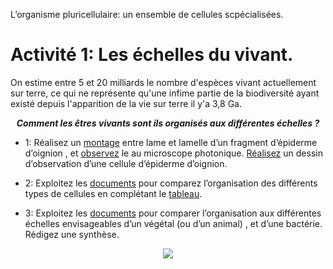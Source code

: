 <p>L’organisme pluricellulaire: un ensemble de cellules scpécialisées.</p>

# Activité 1: Les échelles du vivant.

On estime entre 5 et 20 milliards le nombre d'espèces vivant actuellement sur terre, ce qui ne représente qu'une infime partie de la biodiversité ayant existé depuis l'apparition de la vie sur terre il y'a 3,8 Ga.

***<p align="center"> Comment les êtres vivants sont ils organisés aux différentes échelles ?</p>***

- 1: Réalisez un [montage](https://ipfs.io/ipfs/QmU3rm6hZy2QVUWcL9GmgqFXhii6v1TER4z3qeqh9ipBsy) entre lame et lamelle d’un fragment d’épiderme d’oignion , et [observez](https://ipfs.io/ipfs/QmU3rm6hZy2QVUWcL9GmgqFXhii6v1TER4z3qeqh9ipBsy) le au microscope photonique. [Réalisez](https://ipfs.io/ipfs/QmQfPFXNjM6DPhZ1YD1m3LGgV6XKNt98AYseZoBJ23J2w5) un dessin d’observation d’une cellule d’épiderme d’oignion. 

- 2: Exploitez les [documents](https://ipfs.io/ipfs/QmS2AEktNeUvSox1xjuFQSr5yiEReV65Ws8eiSmnCAPfva) pour comparez l’organisation des différents types de cellules en complétant le [tableau](https://ipfs.io/ipfs/QmcRAcbLfKPktp9xifuCJcrm8hYDgh4nhVZXh1jeAa9zWu).

- 3: Exploitez les [documents](https://ipfs.io/ipfs/QmS2AEktNeUvSox1xjuFQSr5yiEReV65Ws8eiSmnCAPfva) pour comparer l’organisation aux différentes échelles envisageables d’un végétal (ou d’un animal) , et d’une bactérie. Rédigez une synthèse.



<div align=center>

<img src="https://ipfs.io/ipfs/QmaHJLJRrhFhFjUjiqpbeN7GsjDBWQh9Lh9zWsHUtqz3YC">

</div>

